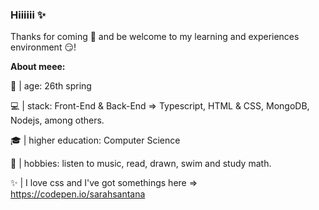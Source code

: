 ### Hiiiiii ✨
Thanks for coming 🤗 and be welcome to my learning and experiences environment 😏!

**About meee:**

🌻 | age: 26th spring

💻 | stack: Front-End & Back-End => Typescript, HTML & CSS, MongoDB, Nodejs, among others.

🎓 | higher education: Computer Science 

🎨 | hobbies: listen to music, read, drawn, swim and study math.

✨ | I love css and I've got somethings here => https://codepen.io/sarahsantana

